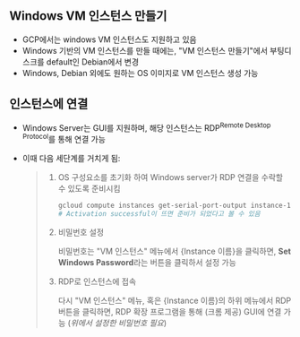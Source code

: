 ## Windows VM 인스턴스 만들기

- GCP에서는 windows VM 인스턴스도 지원하고 있음
- Windows 기반의 VM 인스턴스를 만들 때에는, "VM 인스턴스 만들기"에서 부팅디스크를 default인 Debian에서 변경
- Windows, Debian 외에도 원하는 OS 이미지로 VM 인스턴스 생성 가능

## 인스턴스에 연결

- Windows Server는 GUI를 지원하며, 해당 인스턴스는 RDP<sup>Remote Desktop Protocol</sup>를 통해 연결 가능

- 이때 다음 세단계를 거치게 됨:

  > 1. OS 구성요소를 초기화 하여 Windows server가 RDP 연결을 수락할 수 있도록 준비시킴
  >
  >    ```bash
  >    gcloud compute instances get-serial-port-output instance-1 --zone us-central1-a
  >    # Activation successful이 뜨면 준비가 되었다고 볼 수 있음
  >    ```
  >
  > 2. 비밀번호 설정
  >
  >    비밀번호는 "VM 인스턴스" 메뉴에서 {Instance 이름}을 클릭하면, **Set Windows Password**라는 버튼을 클릭하서 설정 가능
  >
  > 3. RDP로 인스턴스에 접속
  >
  >    다시 "VM 인스턴스" 메뉴, 혹은 {Instance 이름}의 하위 메뉴에서 RDP 버튼을 클릭하면, RDP 확장 프로그램을 통해 (크롬 제공) GUI에 연결 가능 (*위에서 설정한 비밀번호 필요*)